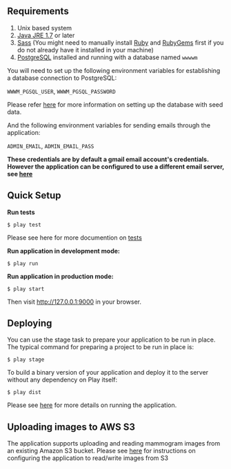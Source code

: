 ## Requirements

1. Unix based system
2. [Java JRE 1.7](http://www.oracle.com/technetwork/java/javase/downloads/index.html?ssSourceSiteId=otnjp) or later
3. [Sass](http://sass-lang.com/install) (You might need to manually install [Ruby](https://www.ruby-lang.org/en/installation/) and [RubyGems](https://rubygems.org/pages/download) first if you do not already have it installed in your machine)
4. [PostgreSQL](http://www.postgresql.org/download/) installed and running with a database named ```wwwwm```

You will need to set up the following environment variables for establishing a database connection to PostgreSQL:

``WWWM_PGSQL_USER``,
``WWWM_PGSQL_PASSWORD``

Please refer [here](https://github.com/feeeermendoza/we-work-with-mammograms/wiki/Initializing-DB) for more information on setting up the database with seed data.

And the following environment variables for sending emails through the application:

``ADMIN_EMAIL``,
``ADMIN_EMAIL_PASS``

**These credentials are by default a gmail email account's credentials. However the application can be configured to use a different email server, see [here](https://github.com/feeeermendoza/we-work-with-mammograms/wiki/Emails)**

## Quick Setup

**Run tests**

`$ play test`

Please see here for more documention on [tests](https://github.com/feeeermendoza/we-work-with-mammograms/wiki/Testing#testing)

**Run application in development mode:**

`$ play run`

**Run application in production mode:**

`$ play start`

Then visit http://127.0.0.1:9000 in your browser.

## Deploying

You can use the stage task to prepare your application to be run in place.
 The typical command for preparing a project to be run in place is:

`$ play stage`

To build a binary version of your application and deploy it to the server without any dependency on Play itself:

`$ play dist`

Please see [here](http://www.playframework.com/documentation/2.2.x/Production) for more details on running the application.

## Uploading images to AWS S3

The application supports uploading and reading mammogram images from an existing Amazon S3 bucket. Please see [here](https://github.com/feeeermendoza/we-work-with-mammograms/wiki/Amazon-S3) for instructions on configuring the application to read/write images from S3
